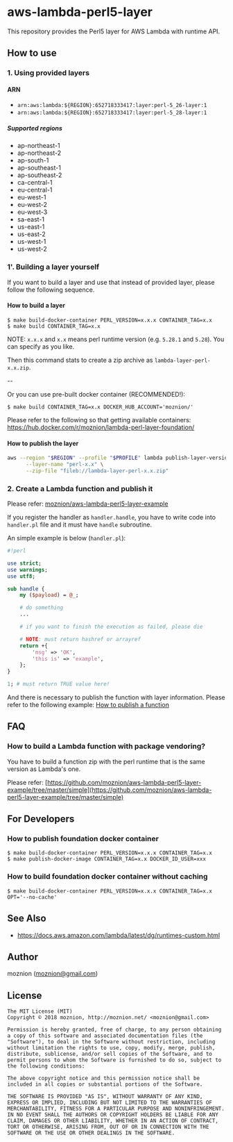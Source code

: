 aws-lambda-perl5-layer
==

This repository provides the Perl5 layer for AWS Lambda with runtime API.

How to use
--

### 1. Using provided layers

#### ARN

- `arn:aws:lambda:${REGION}:652718333417:layer:perl-5_26-layer:1`
- `arn:aws:lambda:${REGION}:652718333417:layer:perl-5_28-layer:1`

##### Supported regions

- ap-northeast-1
- ap-northeast-2
- ap-south-1
- ap-southeast-1
- ap-southeast-2
- ca-central-1
- eu-central-1
- eu-west-1
- eu-west-2
- eu-west-3
- sa-east-1
- us-east-1
- us-east-2
- us-west-1
- us-west-2

### 1'. Building a layer yourself

If you want to build a layer and use that instead of provided layer, please follow the following sequence.

#### How to build a layer

```
$ make build-docker-container PERL_VERSION=x.x.x CONTAINER_TAG=x.x
$ make build CONTAINER_TAG=x.x
```

NOTE: `x.x.x` and `x.x` means perl runtime version (e.g. `5.28.1` and `5.28`). You can specify as you like.

Then this command stats to create a zip archive as `lambda-layer-perl-x.x.zip`.

--

Or you can use pre-built docker container (RECOMMENDED!):

```
$ make build CONTAINER_TAG=x.x DOCKER_HUB_ACCOUNT='moznion/'
```

Please refer to the following so that getting available containers: https://hub.docker.com/r/moznion/lambda-perl-layer-foundation/

#### How to publish the layer

```sh
aws --region "$REGION" --profile "$PROFILE" lambda publish-layer-version \
      --layer-name "perl-x.x" \
      --zip-file "fileb://lambda-layer-perl-x.x.zip"
```

### 2. Create a Lambda function and publish it

Please refer: [moznion/aws-lambda-perl5-layer-example](https://github.com/moznion/aws-lambda-perl5-layer-example)

If you register the handler as `handler.handle`, you have to write code into `handler.pl` file and it must have `handle` subroutine.

An simple example is below (`handler.pl`):

```perl
#!perl

use strict;
use warnings;
use utf8;

sub handle {
    my ($payload) = @_;

    # do something
    ...

    # if you want to finish the execution as failed, please die

    # NOTE: must return hashref or arrayref
    return +{
        'msg' => 'OK',
        'this is' => 'example',
    };
}

1; # must return TRUE value here!
```

And there is necessary to publish the function with layer information. Please refer to the following example: [How to publish a function](https://github.com/moznion/aws-lambda-perl5-layer-example/tree/master/simple#how-to-publish-a-function)

FAQ
--

### How to build a Lambda function with package vendoring?

You have to build a function zip with the perl runtime that is the same version as Lambda's one.

Please refer: [https://github.com/moznion/aws-lambda-perl5-layer-example/tree/master/simple](https://github.com/moznion/aws-lambda-perl5-layer-example/tree/master/simple)

For Developers
--

### How to publish foundation docker container

```
$ make build-docker-container PERL_VERSION=x.x.x CONTAINER_TAG=x.x
$ make publish-docker-image CONTAINER_TAG=x.x DOCKER_ID_USER=xxx
```

### How to build foundation docker container without caching

```
$ make build-docker-container PERL_VERSION=x.x.x CONTAINER_TAG=x.x OPT='--no-cache'
```

See Also
--

- https://docs.aws.amazon.com/lambda/latest/dg/runtimes-custom.html

Author
--

moznion (<moznion@gmail.com>)

License
--

```
The MIT License (MIT)
Copyright © 2018 moznion, http://moznion.net/ <moznion@gmail.com>

Permission is hereby granted, free of charge, to any person obtaining a copy of this software and associated documentation files (the "Software"), to deal in the Software without restriction, including without limitation the rights to use, copy, modify, merge, publish, distribute, sublicense, and/or sell copies of the Software, and to permit persons to whom the Software is furnished to do so, subject to the following conditions:

The above copyright notice and this permission notice shall be included in all copies or substantial portions of the Software.

THE SOFTWARE IS PROVIDED "AS IS", WITHOUT WARRANTY OF ANY KIND, EXPRESS OR IMPLIED, INCLUDING BUT NOT LIMITED TO THE WARRANTIES OF MERCHANTABILITY, FITNESS FOR A PARTICULAR PURPOSE AND NONINFRINGEMENT. IN NO EVENT SHALL THE AUTHORS OR COPYRIGHT HOLDERS BE LIABLE FOR ANY CLAIM, DAMAGES OR OTHER LIABILITY, WHETHER IN AN ACTION OF CONTRACT, TORT OR OTHERWISE, ARISING FROM, OUT OF OR IN CONNECTION WITH THE SOFTWARE OR THE USE OR OTHER DEALINGS IN THE SOFTWARE.
```
